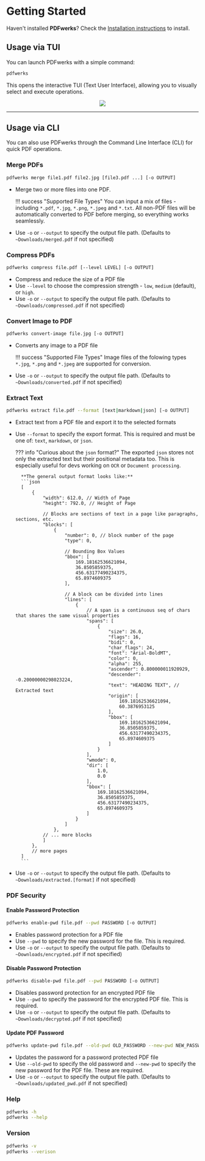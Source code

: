 # Getting Started

Haven't installed **PDFwerks**? Check the [Installation instructions](index.md#installation) to install.

## Usage via TUI
You can launch PDFwerks with a simple command:
```bash
pdfwerks
```

This opens the interactive TUI (Text User Interface), allowing you to visually select and execute operations.

<div align="center">
    <img src="https://raw.githubusercontent.com/adithya-menon-r/PDFwerks/refs/heads/main/docs/assets/TUI-Interface.png">
</div>

---

## Usage via CLI
You can also use PDFwerks through the Command Line Interface (CLI) for quick PDF operations.

### Merge PDFs
```bash
pdfwerks merge file1.pdf file2.jpg [file3.pdf ...] [-o OUTPUT]
```

- Merge two or more files into one PDF.

    !!! success "Supported File Types"
        You can input a mix of files - including `*.pdf`, `*.jpg`, `*.png`, `*.jpeg` and `*.txt`. All non-PDF files will be automatically converted to PDF before merging, so everything works seamlessly.

    
- Use `-o` or `--output` to specify the output file path. (Defaults to `~Downloads/merged.pdf` if not specified)

### Compress PDFs
```bash
pdfwerks compress file.pdf [--level LEVEL] [-o OUTPUT]
```

- Compress and reduce the size of a PDF file
- Use `--level` to choose the compression strength - `low`, `medium` (default), or `high`.
- Use `-o` or `--output` to specify the output file path. (Defaults to `~Downloads/compressed.pdf` if not specified)

### Convert Image to PDF
```bash
pdfwerks convert-image file.jpg [-o OUTPUT]
```

- Converts any image to a PDF file

    !!! success "Supported File Types"
        Image files of the folowing types `*.jpg`, `*.png` and `*.jpeg` are supported for conversion.

- Use `-o` or `--output` to specify the output file path. (Defaults to `~Downloads/converted.pdf` if not specified)

### Extract Text
```bash
pdfwerks extract file.pdf --format [text|markdown|json] [-o OUTPUT]
```

- Extract text from a PDF file and export it to the selected formats
- Use `--format` to specify the export format. This is required and must be one of: `text`, `markdown`, or `json`.

    ??? info "Curious about the `json` format?"
        The exported `json` stores not only the extracted text but their positional metadata too. This is especially useful for devs working on `OCR` or `Document processing`.

        **The general output format looks like:**
        ```json
        [
            {
                "width": 612.0, // Width of Page
                "height": 792.0, // Height of Page

                // Blocks are sections of text in a page like paragraphs, sections, etc.
                "blocks": [
                    {
                        "number": 0, // block number of the page
                        "type": 0,

                        // Bounding Box Values
                        "bbox": [
                            169.18162536621094,
                            36.8505859375,
                            456.63177490234375,
                            65.8974609375
                        ],

                        // A block can be divided into lines
                        "lines": [
                            {   
                                // A span is a continuous seq of chars that shares the same visual properties
                                "spans": [
                                    {
                                        "size": 26.0,
                                        "flags": 16,
                                        "bidi": 0,
                                        "char_flags": 24,
                                        "font": "Arial-BoldMT",
                                        "color": 0,
                                        "alpha": 255,
                                        "ascender": 0.800000011920929,
                                        "descender": -0.20000000298023224,
                                        "text": "HEADING TEXT", // Extracted text
                                        "origin": [
                                            169.18162536621094,
                                            60.3876953125
                                        ],
                                        "bbox": [
                                            169.18162536621094,
                                            36.8505859375,
                                            456.63177490234375,
                                            65.8974609375
                                        ]
                                    }
                                ],
                                "wmode": 0,
                                "dir": [
                                    1.0,
                                    0.0
                                ],
                                "bbox": [
                                    169.18162536621094,
                                    36.8505859375,
                                    456.63177490234375,
                                    65.8974609375
                                ]
                            }
                        ]
                    },
                // ... more blocks
                ]
            },
            // more pages
        ]
        ```

- Use `-o` or `--output` to specify the output file path. (Defaults to `~Downloads/extracted.[format]` if not specified)

### PDF Security

#### Enable Password Protection

```bash
pdfwerks enable-pwd file.pdf --pwd PASSWORD [-o OUTPUT]
```

- Enables password protection for a PDF file
- Use `--pwd` to specify the new password for the file. This is required.
- Use `-o` or `--output` to specify the output file path. (Defaults to `~Downloads/encrypted.pdf` if not specified)

#### Disable Password Protection

```bash
pdfwerks disable-pwd file.pdf --pwd PASSWORD [-o OUTPUT]
```

- Disables password protection for an encrypted PDF file
- Use `--pwd` to specify the password for the encrypted PDF file. This is required.
- Use `-o` or `--output` to specify the output file path. (Defaults to `~Downloads/decrypted.pdf` if not specified)

#### Update PDF Password

```bash
pdfwerks update-pwd file.pdf --old-pwd OLD_PASSWORD --new-pwd NEW_PASSWORD [-o OUTPUT]
```

- Updates the password for a password protected PDF file
- Use `--old-pwd` to specify the old password and `--new-pwd` to specify the new password for the PDF file. These are required.
- Use `-o` or `--output` to specify the output file path. (Defaults to `~Downloads/updated_pwd.pdf` if not specified)

### Help
```bash
pdfwerks -h
pdfwerks --help
```

### Version
```bash
pdfwerks -v
pdfwerks --verison
```
